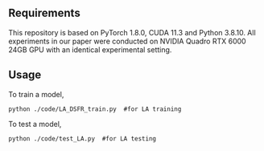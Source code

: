 

## Requirements
This repository is based on PyTorch 1.8.0, CUDA 11.3 and Python 3.8.10. All experiments in our paper were conducted on NVIDIA Quadro RTX 6000 24GB GPU with an identical experimental setting.

## Usage

To train a model,

```
python ./code/LA_DSFR_train.py  #for LA training
```

To test a model,

```
python ./code/test_LA.py  #for LA testing
```
